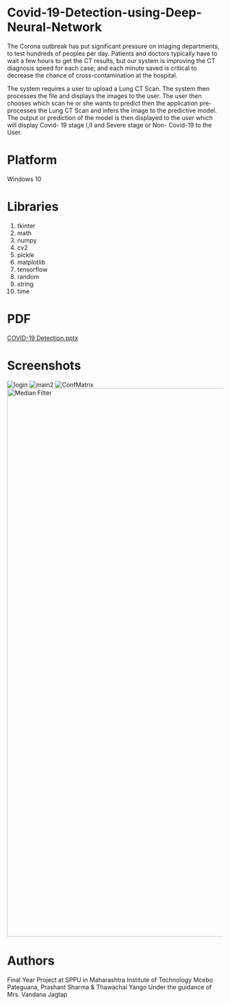 # Covid-19-Detection-using-Deep-Neural-Network

The Corona outbreak has put significant pressure on imaging departments, to
test hundreds of peoples per day. Patients and doctors typically have to wait a
few hours to get the CT results, but our system is improving the CT diagnosis
speed for each case; and each minute saved is critical to decrease the chance of
cross-contamination at the hospital.

The system requires a user to upload a Lung CT Scan. The system then
processes the file and displays the images to the user. The user then chooses
which scan he or she wants to predict then the application pre-processes the
Lung CT Scan and infers the image to the predictive model. The output or prediction
of the model is then displayed to the user which will display Covid-
19 stage I,II and Severe stage or Non- Covid-19 to the User.

# ****Platform****

Windows 10

# **Libraries**

1. tkinter
2. math
3. numpy
4. cv2
5. pickle
6. matplotlib
7. tensorflow
8. random
9. string
10. time

# PDF

[COVID-19 Detection.pptx](https://github.com/MceboP/Covid-19-Detection-using-Deep-Neural-Network/files/7079258/COVID-19.Detection.pptx)


# Screenshots

![login](https://user-images.githubusercontent.com/69386916/131396523-62d5fa47-9a00-4785-9d87-6b59c9d3f698.jpg)
![main2](https://user-images.githubusercontent.com/69386916/131396598-cfd07f81-b5a6-4caf-82af-24a13ad0ef34.jpg)
![ConfMatrix](https://user-images.githubusercontent.com/69386916/131396694-02932131-f3be-44ff-9cfb-800b0d885905.jpg)
<img width="1280" alt="Median Filter" src="https://user-images.githubusercontent.com/69386916/131396768-ede9598d-b6e1-4b21-a181-decb6e57b9d3.png">

# Authors
Final Year Project at SPPU in Maharashtra Institute of Technology
Mcebo Pateguana, Prashant Sharma & Thawachai Yango
Under the guidance of Mrs. Vandana Jagtap
